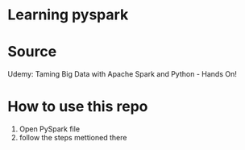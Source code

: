 # Learning pyspark

# Source
Udemy: Taming Big Data with Apache Spark and Python - Hands On!

# How to use this repo
1. Open PySpark file
2. follow the steps mettioned there
